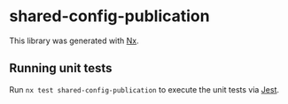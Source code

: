 # shared-config-publication

This library was generated with [Nx](https://nx.dev).

## Running unit tests

Run `nx test shared-config-publication` to execute the unit tests via [Jest](https://jestjs.io).
